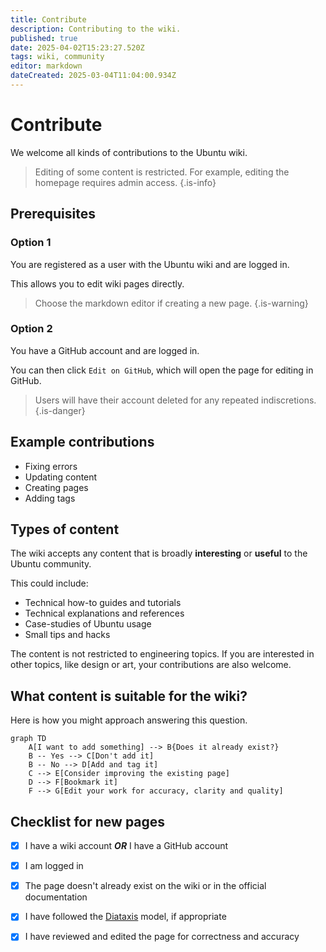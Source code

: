 ```yaml
---
title: Contribute
description: Contributing to the wiki.
published: true
date: 2025-04-02T15:23:27.520Z
tags: wiki, community
editor: markdown
dateCreated: 2025-03-04T11:04:00.934Z
---
```


# Contribute

We welcome all kinds of contributions to the Ubuntu wiki.

> Editing of some content is restricted.
> For example, editing the homepage requires admin access.
{.is-info}


## Prerequisites

### Option 1

You are registered as a user with the Ubuntu wiki and are logged in.

This allows you to edit wiki pages directly.

> Choose the markdown editor if creating a new page.
{.is-warning}

### Option 2

You have a GitHub account and are logged in.

You can then click `Edit on GitHub`, which will open the page for editing in GitHub.

> Users will have their account deleted for any repeated indiscretions.
{.is-danger}

## Example contributions

* Fixing errors
* Updating content
* Creating pages
* Adding tags

## Types of content

The wiki accepts any content that is broadly **interesting** or **useful** to the Ubuntu community.

This could include:

* Technical how-to guides and tutorials
* Technical explanations and references
* Case-studies of Ubuntu usage
* Small tips and hacks

The content is not restricted to engineering topics. 
If you are interested in other topics, like design or art, your contributions are also welcome.

## What content is suitable for the wiki?

Here is how you might approach answering this question.

```mermaid
graph TD
    A[I want to add something] --> B{Does it already exist?}
    B -- Yes --> C[Don't add it]
    B -- No --> D[Add and tag it]
    C --> E[Consider improving the existing page]
    D --> F[Bookmark it]
    F --> G[Edit your work for accuracy, clarity and quality]

```

## Checklist for new pages

- [x] I have a wiki account **_OR_** I have a GitHub account
- [x] I am logged in
- [x] The page doesn't already exist on the wiki or in the official documentation
- [x] I have followed the [Diataxis](/documentation/diataxis) model, if appropriate
- [x] I have reviewed and edited the page for correctness and accuracy

